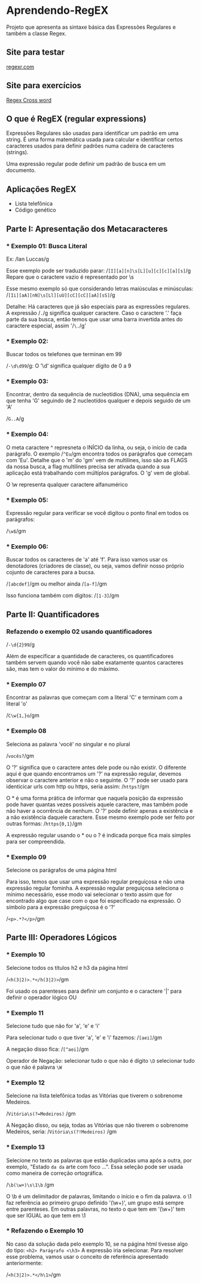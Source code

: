 # Aprendendo-RegEX
Projeto que apresenta as sintaxe básica das Expressões Regulares e também a classe Regex.

## Site para testar

[regexr.com](https://regexr.com/)

## Site para exercícios
[Regex Cross word](https://regexcrossword.com/)

## O que é RegEX (regular expressions)
Expressões Regulares são usadas para identificar um padrão em uma string. É uma forma matemática usada para calcular e identificar certos caracteres usados para definir padrões numa cadeira de caracteres (strings).

Uma expressão regular pode definir um padrão de busca em um documento.

## Aplicações RegEX
* Lista telefônica
* Código genético

## Parte I: Apresentação dos Metacaracteres
### * Exemplo 01: Busca Literal

Ex: /Ian Luccas/g

Esse exemplo pode ser traduzido parar: /```[I][a][n]\s[L][u][c][c][a][s]```/g Repare que o caractere vazio é representado por \s

Esse mesmo exemplo só que considerando letras maiúsculas e minúsculas: /```[Ii][aA][nN]\s[Ll][uU][cC][cC][aA][sS]```/g

Detalhe: Há caracteres que já são especiais para as expressões regulares. A expressão /```.```/g significa qualquer caractere. Caso o caractere '.' faça parte da sua busca, então temos que usar uma barra invertida antes do caractere especial, assim '/```\.```/g'

### * Exemplo 02: 

Buscar todos os telefones que terminan em 99

/```-\d\d99```/g: O '\d' significa qualquer dígito de 0 a 9

### * Exemplo 03: 

Encontrar, dentro da sequência de nucleotídios (DNA), uma sequência em que tenha 'G' seguindo de 2 nucleotídos qualquer e depois seguido de um 'A'

/```G..A```/g

### * Exemplo 04:
O meta caractere ^ represneta o INÍCIO da linha, ou seja, o início de cada parágrafo. O exemplo /```^Eu```/gm encontra todos os parágrafos que começam com 'Eu'. Detalhe que o 'm' do 'gm' vem de multilines, isso são as FLAGS da nossa busca, a flag multilines precisa ser ativada quando a sua aplicação está trabalhando com múltiplos parágrafos. O 'g' vem de global.

O \w representa qualquer caractere alfanumérico

### * Exemplo 05:

Expressão regular para verificar se você digitou o ponto final em todos os parágrafos:

/```\w$```/gm

### * Exemplo 06: 

Buscar todos os caracteres de 'a' até 'f'. Para isso vamos usar os denotadores (criadores de classe), ou seja, vamos definir nosso próprio cojunto de caracteres para a bucsa.

/```[abcdef]```/gm ou melhor ainda /```[a-f]```/gm

Isso funciona também com dígitos: /```[1-3]```/gm
    
## Parte II: Quantificadores

### Refazendo o exemplo 02 usando quantificadores

/```-\d{2}99```/g

Além  de especificar a quantidade de caracteres, os quantificadores também servem quando você não sabe exatamente quantos caracteres são, mas tem o valor do mínimo e do máximo.

### * Exemplo 07

Encontrar as palavras que começam com a literal 'C' e terminam com a literal 'o'

/```C\w{1,}o```/gm

### * Exemplo 08

Seleciona as palavra 'você' no singular e no plural

/```vocês?```/gm

O '?' significa que o caractere antes dele pode ou não existir. O diferente aqui é que quando encontramos um '?' na expressão regular, devemos observar o caractere anterior e não o seguinte. O '?' pode ser usado para identicicar urls com http ou https, seria assim: /```https?```/gm

O * é uma forma prática de informar que naquela posição da expressão pode haver quantas vezes possíveis aquele caractere, mas também pode não haver a ocorrência de nenhum. O '?' pode definir apenas a existência e a não existência daquele caractere. Esse mesmo exemplo pode ser feito por outras formas: /```https{0,1}```/gm

A expressão regular usando o * ou o ? é indicada porque fica mais simples para ser compreendida.

### * Exemplo 09

Selecione os parágrafos de uma página html

Para isso, temos que usar uma expressão regular preguiçosa e não uma expressão regular fominha. A expressão regular preguiçosa seleciona o mínimo necessário, esse modo vai selecionar o texto assim que for encontrado algo que case com o que foi especificado na expressão. O símbolo para a expressão preguiçosa é o '?'

/```<p>.*?</p>```/gm

## Parte III: Operadores Lógicos

### * Exemplo 10

Selecione todos os títulos h2 e h3 da página html

/```<h(3|2)>.*</h(3|2)>```/gm

Foi usado os parenteses para definir um conjunto e o caractere '|' para definir o operador lógico OU

### * Exemplo 11

Selecione tudo que não for 'a', 'e' e 'i'

Para selecionar tudo o que tiver 'a', 'e' e 'i' fazemos: /```[aei]```/gm

A negação disso fica: /```[^aei]```/gm

Operador de Negação: 
selecionar tudo o que não é dígito ```\D``` 
selecionar tudo o que não é palavra ```\W```

### * Exemplo 12

Selecione na lista telefônica todas as Vitórias que tiverem o sobrenome Medeiros.

/```Vitória\s(?=Medeiros)``` /gm

A Negação disso, ou seja, todas as Vitórias que não tiverem o sobrenome Medeiros, seria: /```Vitória\s(?!Medeiros)``` /gm

### * Exemplo 13

Selecione no texto as palavras que estão duplicadas uma após a outra, por exemplo, "Estado ```da da``` arte com foco ...". Essa seleção pode ser usada como maneira de correção ortográfica.

/```\b(\w+)\s\1\b``` /gm

O \b é um delimitador de palavras, limitando o início e o fim da palavra. o \1 faz referência ao primeiro grupo definido '(\w+)', um grupo está sempre entre parenteses. Em outras palavras, no texto o que tem em '(\w+)' tem que ser IGUAL ao que tem em \1

### * Refazendo o Exemplo 10

No caso da solução dada pelo exemplo 10, se na página html tivesse algo do tipo: ```<h2> Parágrafo <\h3>``` A expressão iria selecionar. Para resolver esse problema, vamos usar o conceito de referência apresentado anteriormente:
  
/```<h(3|2)>.*</h\1>```/gm
